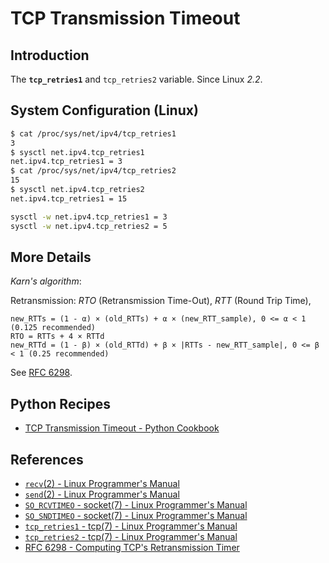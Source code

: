 # TCP Transmission Timeout

## Introduction

The **`tcp_retries1`** and `tcp_retries2` variable. Since Linux *2.2*.

## System Configuration (Linux)

```bash
$ cat /proc/sys/net/ipv4/tcp_retries1
3
$ sysctl net.ipv4.tcp_retries1
net.ipv4.tcp_retries1 = 3
$ cat /proc/sys/net/ipv4/tcp_retries2
15
$ sysctl net.ipv4.tcp_retries2
net.ipv4.tcp_retries1 = 15

sysctl -w net.ipv4.tcp_retries1 = 3
sysctl -w net.ipv4.tcp_retries2 = 5
```

## More Details

*Karn's algorithm*:

Retransmission: *RTO* (Retransmission Time-Out), *RTT* (Round Trip Time),

```plaintext
new_RTTs = (1 - α) × (old_RTTs) + α × (new_RTT_sample), 0 <= α < 1 (0.125 recommended)
RTO = RTTs + 4 × RTTd
new_RTTd = (1 - β) × (old_RTTd) + β × |RTTs - new_RTT_sample|, 0 <= β < 1 (0.25 recommended)
```

See [RFC 6298](https://datatracker.ietf.org/doc/html/rfc6298.html).

## Python Recipes

- [TCP Transmission Timeout - Python Cookbook](https://leven-cn.github.io/python-cookbook/cookbook/core/socket/tcp_transmission_timeout)

## References

<!-- markdownlint-disable line-length -->

- [`recv`(2) - Linux Programmer's Manual](https://manpages.debian.org/bullseye/manpages-dev/recv.2.en.html)
- [`send`(2) - Linux Programmer's Manual](https://manpages.debian.org/bullseye/manpages-dev/send.2.en.html)
- [`SO_RCVTIMEO` - socket(7) - Linux Programmer's Manual](https://manpages.debian.org/bullseye/manpages/socket.7.en.html#SO_RCVTIMEO)
- [`SO_SNDTIMEO` - socket(7) - Linux Programmer's Manual](https://manpages.debian.org/bullseye/manpages/socket.7.en.html#SO_SNDTIMEO)
- [`tcp_retries1` - tcp(7) - Linux Programmer's Manual](https://manpages.debian.org/bullseye/manpages/tcp.7.en.html#tcp_retries1)
- [`tcp_retries2` - tcp(7) - Linux Programmer's Manual](https://manpages.debian.org/bullseye/manpages/tcp.7.en.html#tcp_retries2)
- [RFC 6298 - Computing TCP's Retransmission Timer](https://datatracker.ietf.org/doc/html/rfc6298.html)

<!-- markdownlint-enable line-length -->
